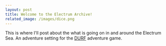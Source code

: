 ```yaml
---
layout: post
title: Welcome to the Electrum Archive!
related_image: /images/dice.png
---
```

This is where I'll post about the what is going on in and around the Electrum Sea. An adventure setting for the [DURF](https://emielboven.itch.io/durf) adventure game.
